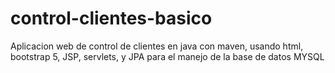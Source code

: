 # control-clientes-basico
Aplicacion web de control de clientes en java con maven, usando html, bootstrap 5, JSP, servlets, y JPA para el manejo de la base de datos MYSQL
